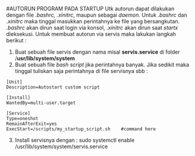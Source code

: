 #AUTORUN PROGRAM PADA STARTUP
Utk autorun dapat dilakukan dengan file *.bashrc, .xinitrc*, maupun sebagai *daemon*. Untuk *.bashrc* dan .*xinitrc* maka tinggal masukkan perintahnya ke file yang bersangkutan. *.bashrc* akan dirun saat login via konsol, *.xinitrc* akan dirun saat *startx* dieksekusi. Untuk membuat autorun via servis maka lakukan langkah berikut :

1. Buat sebuah file servis dengan nama misal **servis.service** di folder /**usr/lib/system/system**
2. Buat sebuah file *bash script* jika perintahnya banyak. Jika sedikit maka tinggal tuliskan saja perintahnya di file servisnya sbb :
 ```
 [Unit]
 Description=Autostart custom script

 [Install]
 WantedBy=multi-user.target

 [Service]
 Type=oneshot
 RemainAfterExit=yes
 ExecStart=/scripts/my_startup_script.sh	#command here
 ```

3. Install servisnya dengan : sudo systemctl enable /usr/lib/system/system/servis.service
